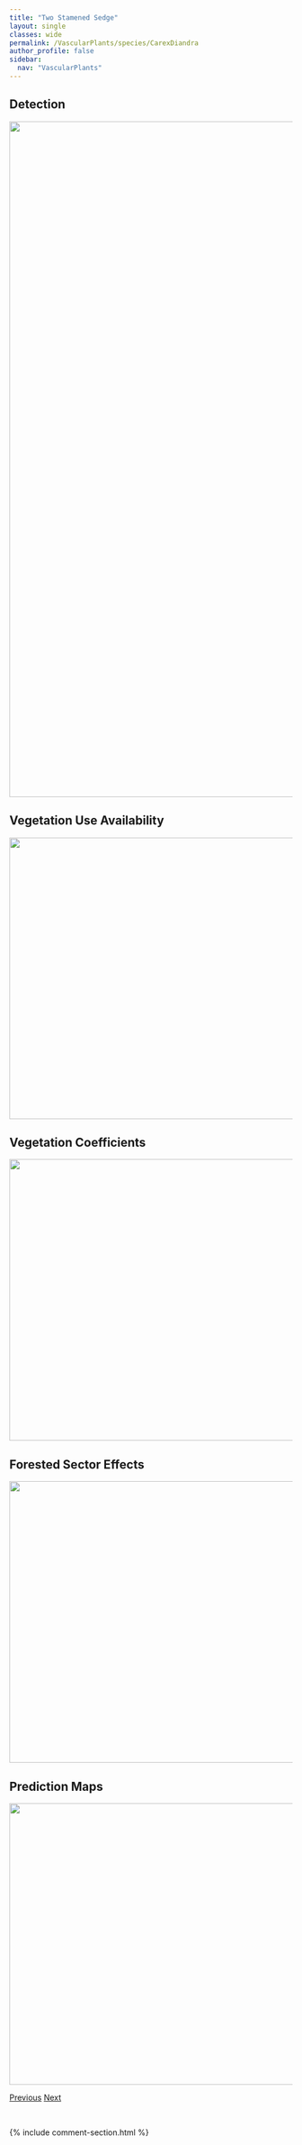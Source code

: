 ```yaml
---
title: "Two Stamened Sedge"
layout: single
classes: wide
permalink: /VascularPlants/species/CarexDiandra
author_profile: false
sidebar:
  nav: "VascularPlants"
---
```


<h2>Detection</h2>

<a href="https://drive.google.com/uc?export=view&id=1rVq2VRIrt8q5gq0SBQgmj0AlxjGAT-DJ">
<img src="https://drive.google.com/uc?export=view&id=1rVq2VRIrt8q5gq0SBQgmj0AlxjGAT-DJ" height = "1200" width = "800">
</a>


<h2>Vegetation Use Availability</h2>

<a href="https://drive.google.com/uc?export=view&id=18GpllITjSs5xWitGuTngAHZ_Nw02lOaH">
<img src="https://drive.google.com/uc?export=view&id=18GpllITjSs5xWitGuTngAHZ_Nw02lOaH" height = "500" width = "1000">
</a>


<h2>Vegetation Coefficients</h2>

<a href="https://drive.google.com/uc?export=view&id=1mvY5HJLZHsb8XEgyD7I1zZGBioSXAVAu">
<img src="https://drive.google.com/uc?export=view&id=1mvY5HJLZHsb8XEgyD7I1zZGBioSXAVAu" height = "500" width = "1000">
</a>


<h2>Forested Sector Effects</h2>

<a href="https://drive.google.com/uc?export=view&id=1N9j5scQxin1ldSJUiNj2zWUxTD_BCeyu">
<img src="https://drive.google.com/uc?export=view&id=1N9j5scQxin1ldSJUiNj2zWUxTD_BCeyu" height = "500" width = "1000">
</a>


<h2>Prediction Maps</h2>

<a href="https://drive.google.com/uc?export=view&id=1Vv9fHKbaxke8DFXDhBpuwftbKq-_EdNC">
<img src="https://drive.google.com/uc?export=view&id=1Vv9fHKbaxke8DFXDhBpuwftbKq-_EdNC" height = "500" width = "1000">
</a>


<a href="/DevelopmentWebsite/VascularPlants/species/CarexDeweyana" class="pagination--pager" title="Dewey's Sedge">Previous</a> <a href="/DevelopmentWebsite/VascularPlants/species/CarexDisperma" class="pagination--pager" title="Two Seeded Sedge">Next</a>

<p>&nbsp;</p>

{% include comment-section.html %}
